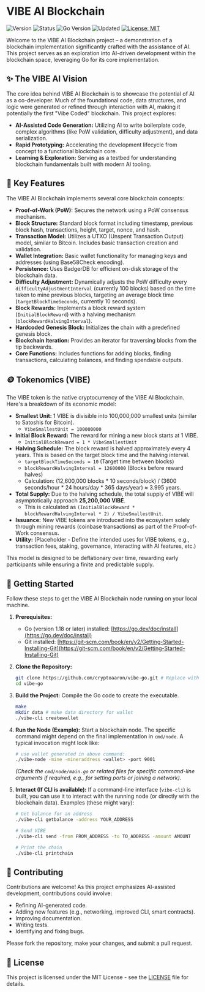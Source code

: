 # VIBE AI Blockchain

![Version](https://img.shields.io/badge/version-0.1.0-blue.svg)
![Status](https://img.shields.io/badge/status-development-yellow.svg)
![Go Version](https://img.shields.io/badge/Go-1.18+-blue.svg)
![Updated](https://img.shields.io/badge/updated-YYYY--MM--DD-brightgreen.svg) 
[![License: MIT](https://img.shields.io/badge/License-MIT-yellow.svg)](https://opensource.org/licenses/MIT)

Welcome to the VIBE AI Blockchain project – a demonstration of a blockchain implementation significantly crafted with the assistance of AI. This project serves as an exploration into AI-driven development within the blockchain space, leveraging Go for its core implementation.

## ✨ The VIBE AI Vision

The core idea behind VIBE AI Blockchain is to showcase the potential of AI as a co-developer. Much of the foundational code, data structures, and logic were generated or refined through interaction with AI, making it potentially the first "Vibe Coded" blockchain. This project explores:

-   **AI-Assisted Code Generation:** Utilizing AI to write boilerplate code, complex algorithms (like PoW validation, difficulty adjustment), and data serialization.
-   **Rapid Prototyping:** Accelerating the development lifecycle from concept to a functional blockchain core.
-   **Learning & Exploration:** Serving as a testbed for understanding blockchain fundamentals built with modern AI tooling.

## 🚀 Key Features

The VIBE AI Blockchain implements several core blockchain concepts:

*   **Proof-of-Work (PoW):** Secures the network using a PoW consensus mechanism.
*   **Block Structure:** Standard block format including timestamp, previous block hash, transactions, height, target, nonce, and hash.
*   **Transaction Model:** Utilizes a UTXO (Unspent Transaction Output) model, similar to Bitcoin. Includes basic transaction creation and validation.
*   **Wallet Integration:** Basic wallet functionality for managing keys and addresses (using Base58Check encoding).
*   **Persistence:** Uses BadgerDB for efficient on-disk storage of the blockchain data.
*   **Difficulty Adjustment:** Dynamically adjusts the PoW difficulty every `difficultyAdjustmentInterval` (currently 100 blocks) based on the time taken to mine previous blocks, targeting an average block time (`targetBlockTimeSeconds`, currently 10 seconds).
*   **Block Rewards:** Implements a block reward system (`InitialBlockReward`) with a halving mechanism (`blockRewardHalvingInterval`).
*   **Hardcoded Genesis Block:** Initializes the chain with a predefined genesis block.
*   **Blockchain Iteration:** Provides an iterator for traversing blocks from the tip backwards.
*   **Core Functions:** Includes functions for adding blocks, finding transactions, calculating balances, and finding spendable outputs.

## 🪙 Tokenomics (VIBE)

The VIBE token is the native cryptocurrency of the VIBE AI Blockchain. Here's a breakdown of its economic model:

*   **Smallest Unit:** 1 VIBE is divisible into 100,000,000 smallest units (similar to Satoshis for Bitcoin).
    *   `VibeSmallestUnit = 100000000`
*   **Initial Block Reward:** The reward for mining a new block starts at 1 VIBE.
    *   `InitialBlockReward = 1 * VibeSmallestUnit`
*   **Halving Schedule:** The block reward is halved approximately every 4 years. This is based on the target block time and the halving interval.
    *   `targetBlockTimeSeconds = 10` (Target time between blocks)
    *   `blockRewardHalvingInterval = 12600000` (Blocks before reward halves)
    *   Calculation: (12,600,000 blocks * 10 seconds/block) / (3600 seconds/hour * 24 hours/day * 365 days/year) ≈ 3.995 years.
*   **Total Supply:** Due to the halving schedule, the total supply of VIBE will asymptotically approach **25,200,000 VIBE**.
    *   This is calculated as `(InitialBlockReward * blockRewardHalvingInterval * 2) / VibeSmallestUnit`.
*   **Issuance:** New VIBE tokens are introduced into the ecosystem solely through mining rewards (coinbase transactions) as part of the Proof-of-Work consensus.
*   **Utility:** (Placeholder - Define the intended uses for VIBE tokens, e.g., transaction fees, staking, governance, interacting with AI features, etc.)

This model is designed to be deflationary over time, rewarding early participants while ensuring a finite and predictable supply.

## 🏁 Getting Started

Follow these steps to get the VIBE AI Blockchain node running on your local machine.

1.  **Prerequisites:**
    *   Go (version 1.18 or later) installed: [https://go.dev/doc/install](https://go.dev/doc/install)
    *   Git installed: [https://git-scm.com/book/en/v2/Getting-Started-Installing-Git](https://git-scm.com/book/en/v2/Getting-Started-Installing-Git)

2.  **Clone the Repository:**
    ```bash
    git clone https://github.com/cryptoaaron/vibe-go.git # Replace with the actual repo URL
    cd vibe-go
    ```

3.  **Build the Project:**
    Compile the Go code to create the executable.
    ```bash
    make 
    mkdir data # make data directory for wallet
    ./vibe-cli createwallet
    ```

4.  **Run the Node (Example):**
    Start a blockchain node. The specific command might depend on the final implementation in `cmd/node`. A typical invocation might look like:
    ```bash
    # use wallet generated in above command:
    ./vibe-node -mine -mineraddress <wallet> -port 9001
    ```
    *(Check the `cmd/node/main.go` or related files for specific command-line arguments if required, e.g., for setting ports or joining a network).*

5.  **Interact (If CLI is available):**
    If a command-line interface (`vibe-cli`) is built, you can use it to interact with the running node (or directly with the blockchain data). Examples (these might vary):
    ```bash
    # Get balance for an address
    ./vibe-cli getbalance -address YOUR_ADDRESS 

    # Send VIBE
    ./vibe-cli send -from FROM_ADDRESS -to TO_ADDRESS -amount AMOUNT

    # Print the chain
    ./vibe-cli printchain
    ```

## 🤝 Contributing

Contributions are welcome! As this project emphasizes AI-assisted development, contributions could involve:

*   Refining AI-generated code.
*   Adding new features (e.g., networking, improved CLI, smart contracts).
*   Improving documentation.
*   Writing tests.
*   Identifying and fixing bugs.

Please fork the repository, make your changes, and submit a pull request.

## 📄 License

This project is licensed under the MIT License - see the [LICENSE](LICENSE) file for details.
